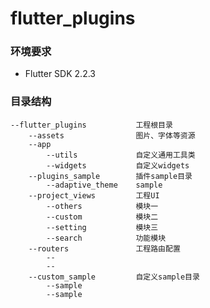 # flutter_plugins
### 环境要求
                   
* Flutter SDK 2.2.3


### 目录结构

```                      
--flutter_plugins           工程根目录
    --assets                图片、字体等资源
    --app                   
        --utils             自定义通用工具类
        --widgets           自定义widgets
    --plugins_sample        插件sample目录
        --adaptive_theme    sample  
    --project_views         工程UI
        --others            模块一
        --custom            模块二
        --setting           模块三
        --search            功能模块
    --routers               工程路由配置
        --
        -- 
    --custom_sample         自定义sample目录
        --sample
        --sample
        
        
```